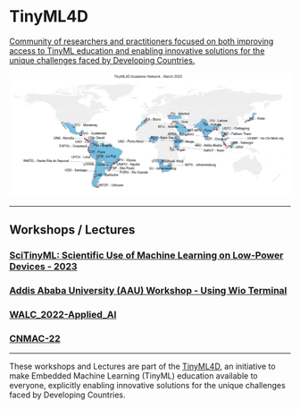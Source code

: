 # TinyML4D
[Community of researchers and practitioners focused on both improving access to TinyML education and enabling innovative solutions for the unique challenges faced by Developing Countries.](https://tinyml.seas.harvard.edu/4D/AcademicNetwork)

<img src='AN_Map3.png'/>
<hr>  

## Workshops / Lectures
### [SciTinyML: Scientific Use of Machine Learning on Low-Power Devices - 2023](/SciTinyM-2023)
### [Addis Ababa University (AAU) Workshop - Using Wio Terminal](/AAU)
### [WALC_2022-Applied_AI](https://github.com/Mjrovai/WALC_2022-Applied_AI)
### [CNMAC-22](https://github.com/Mjrovai/CNMAC-22)
<hr>

These workshops and Lectures are part of the [TinyML4D](https://tinyml.seas.harvard.edu/), an initiative to make Embedded Machine Learning (TinyML) education available to everyone, explicitly enabling innovative solutions for the unique challenges faced by Developing Countries.  
